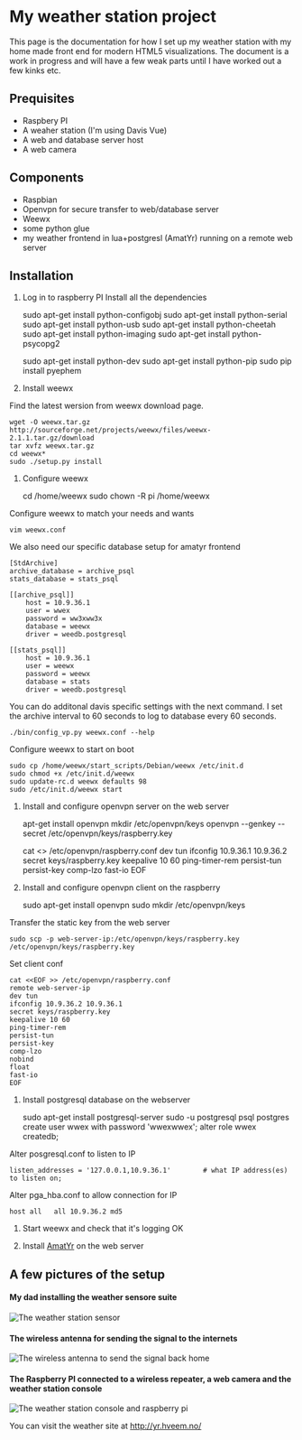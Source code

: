 # My weather station project

This page is the documentation for how I set up my weather station with my home made front end for modern HTML5 visualizations.
The document is a work in progress and will have a few weak parts until I have worked out a few kinks etc.

## Prequisites

*    Raspbery PI
*    A weaher station (I'm using Davis Vue)
*    A web and database server host
*    A web camera

## Components

*   Raspbian
*   Openvpn for secure transfer to web/database server
*   Weewx
*   some python glue
*   my weather frontend in lua+postgresl (AmatYr) running on a remote web server


## Installation


1. Log in to raspberry PI
Install all the dependencies

    sudo apt-get install python-configobj 
    sudo apt-get install python-serial
    sudo apt-get install python-usb 
    sudo apt-get install python-cheetah 
    sudo apt-get install python-imaging 
    sudo apt-get install python-psycopg2

    sudo apt-get install python-dev
    sudo apt-get install python-pip
    sudo pip install pyephem

1. Install weewx

Find the latest wersion from weewx download page.

    wget -O weewx.tar.gz http://sourceforge.net/projects/weewx/files/weewx-2.1.1.tar.gz/download
    tar xvfz weewx.tar.gz
    cd weewx*
    sudo ./setup.py install

1. Configure weewx

    cd /home/weewx
    sudo chown -R pi /home/weewx 


Configure weewx to match your needs and wants

    vim weewx.conf

We also need our specific database setup for amatyr frontend

    [StdArchive]
    archive_database = archive_psql
    stats_database = stats_psql

    [[archive_psql]]
        host = 10.9.36.1
        user = wwex
        password = ww3xww3x
        database = weewx
        driver = weedb.postgresql

    [[stats_psql]]
        host = 10.9.36.1
        user = weewx
        password = weewx
        database = stats
        driver = weedb.postgresql





You can do additonal davis specific settings with the next command.
I set the archive interval to 60 seconds to log to database every 60 seconds.

    ./bin/config_vp.py weewx.conf --help


Configure weewx to start on boot

    sudo cp /home/weewx/start_scripts/Debian/weewx /etc/init.d 
    sudo chmod +x /etc/init.d/weewx 
    sudo update-rc.d weewx defaults 98 
    sudo /etc/init.d/weewx start



1. Install and configure openvpn server on the web server

    apt-get install openvpn
    mkdir /etc/openvpn/keys
    openvpn --genkey --secret /etc/openvpn/keys/raspberry.key

    cat <<EOF >> /etc/openvpn/raspberry.conf
    dev tun
    ifconfig 10.9.36.1 10.9.36.2
    secret keys/raspberry.key
    keepalive 10 60
    ping-timer-rem
    persist-tun
    persist-key
    comp-lzo
    fast-io
    EOF

1. Install and configure openvpn client on the raspberry

    sudo apt-get install openvpn
    sudo mkdir /etc/openvpn/keys

Transfer the static key from the web server

    sudo scp -p web-server-ip:/etc/openvpn/keys/raspberry.key /etc/openvpn/keys/raspberry.key

Set client conf

    cat <<EOF >> /etc/openvpn/raspberry.conf
    remote web-server-ip
    dev tun
    ifconfig 10.9.36.2 10.9.36.1
    secret keys/raspberry.key
    keepalive 10 60
    ping-timer-rem
    persist-tun
    persist-key
    comp-lzo
    nobind
    float
    fast-io
    EOF

1. Install postgresql database on the webserver

    sudo apt-get install postgresql-server
    sudo -u postgresql psql postgres
    create user wwex with password 'wwexwwex';
    alter role wwex createdb;

Alter posgresql.conf to listen to IP
    
    listen_addresses = '127.0.0.1,10.9.36.1'        # what IP address(es) to listen on;

Alter pga_hba.conf to allow connection for IP

    host all   all 10.9.36.2 md5

1. Start weewx and check that it's logging OK

1. Install [AmatYr](http://github.com/torhve/amatyr) on the web server

## A few pictures of the setup

#### My dad installing the weather sensore suite
![The weather station sensor](http://hveem.no/davis.jpg)
#### The wireless antenna for sending the signal to the internets
![The wireless antenna to send the signal back home](http://hveem.no/antenne.jpg)
#### The Raspberry PI connected to a wireless repeater, a web camera and the weather station console
![The weather station console and raspberry pi](http://hveem.no/weatherconsole.jpg)

You can visit the weather site at <http://yr.hveem.no/>


